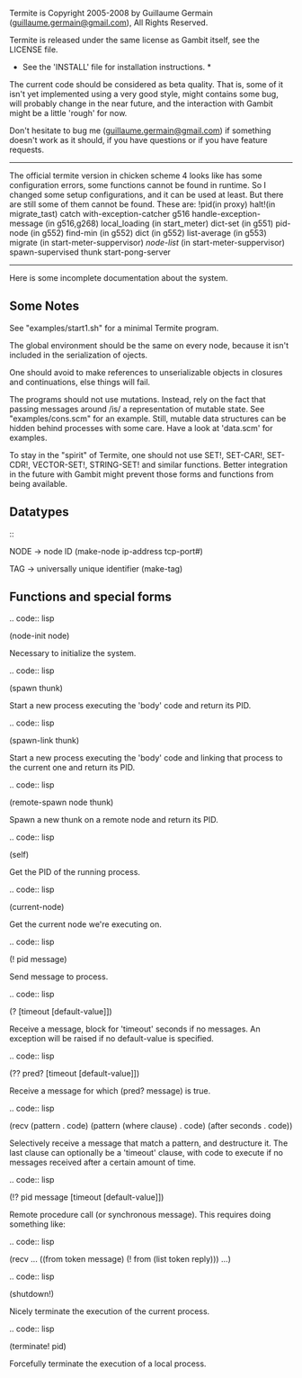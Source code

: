 Termite is Copyright 2005-2008 by Guillaume Germain
(guillaume.germain@gmail.com),  All Rights Reserved.

Termite is released under the same license as Gambit itself,
see the LICENSE file.

* See the 'INSTALL' file for installation instructions. *

The current code should be considered as beta quality.  That is,
some of it isn't yet implemented using a very good style, might
contains some bug, will probably change in the near future, and the
interaction with Gambit might be a little 'rough' for now.

Don't hesitate to bug me (guillaume.germain@gmail.com) if something
doesn't work as it should, if you have questions or if you have
feature requests.


--------------------------------------------------------

The official termite version in chicken scheme 4 looks like has some
configuration errors, some functions cannot be found in runtime.
So I changed some setup configurations, and it can be used at least.
But there are still some of them cannot be found.
These are:
!pid(in proxy)
halt!(in migrate_tast)
catch
with-exception-catcher    g516
handle-exception-message (in g516,g268)
local_loading   (in start_meter)
dict-set  (in g551)
pid-node  (in g552)
find-min  (in g552)
dict      (in g552)
list-average  (in g553)
migrate   (in start-meter-suppervisor)
*node-list* (in start-meter-suppervisor)
spawn-supervised thunk start-pong-server


--------------------------------------------------------

Here is some incomplete documentation about the system.


Some Notes
----------

See "examples/start1.sh" for a minimal Termite program.

The global environment should be the same on every node, because it
isn't included in the serialization of ojects.

One should avoid to make references to unserializable objects in
closures and continuations, else things will fail.

The programs should not use mutations.  Instead, rely on the fact that
passing messages around /is/ a representation of mutable state.  See
"examples/cons.scm" for an example.  Still, mutable data structures
can be hidden behind processes with some care.  Have a look at
'data.scm' for examples.

To stay in the "spirit" of Termite, one should not use SET!, SET-CAR!,
SET-CDR!, VECTOR-SET!, STRING-SET! and similar functions.  Better
integration in the future with Gambit might prevent those forms and
functions from being available.


Datatypes
---------

::

  NODE -> node ID
  (make-node ip-address tcp-port#)

  TAG -> universally unique identifier
  (make-tag)


Functions and special forms
---------------------------

.. code:: lisp

  (node-init node)

Necessary to initialize the system.

.. code:: lisp

  (spawn thunk)

Start a new process executing the 'body' code and return its PID.

.. code:: lisp

  (spawn-link thunk)

Start a new process executing the 'body' code and linking that process
to the current one and return its PID.

.. code:: lisp

  (remote-spawn node thunk)

Spawn a new thunk on a remote node and return its PID.

.. code:: lisp

  (self)

Get the PID of the running process.

.. code:: lisp

  (current-node)

Get the current node we're executing on.

.. code:: lisp

  (! pid message)

Send message to process.

.. code:: lisp

  (? [timeout [default-value]])

Receive a message, block for 'timeout' seconds if no messages.  An
exception will be raised if no default-value is specified.

.. code:: lisp

  (?? pred? [timeout [default-value]])

Receive a message for which (pred? message) is true.

.. code:: lisp

  (recv
    (pattern                . code)
    (pattern (where clause) . code)
    (after   seconds        . code))

Selectively receive a message that match a pattern, and destructure
it.  The last clause can optionally be a 'timeout' clause, with code
to execute if no messages received after a certain amount of time.

.. code:: lisp

  (!? pid message [timeout [default-value]])

Remote procedure call (or synchronous message).  This requires
doing something like:

.. code:: lisp

  (recv
    ...
    ((from token message) (! from (list token reply)))
    ...)

.. code:: lisp

  (shutdown!)

Nicely terminate the execution of the current process.

.. code:: lisp

  (terminate! pid)

Forcefully terminate the execution of a local process.
